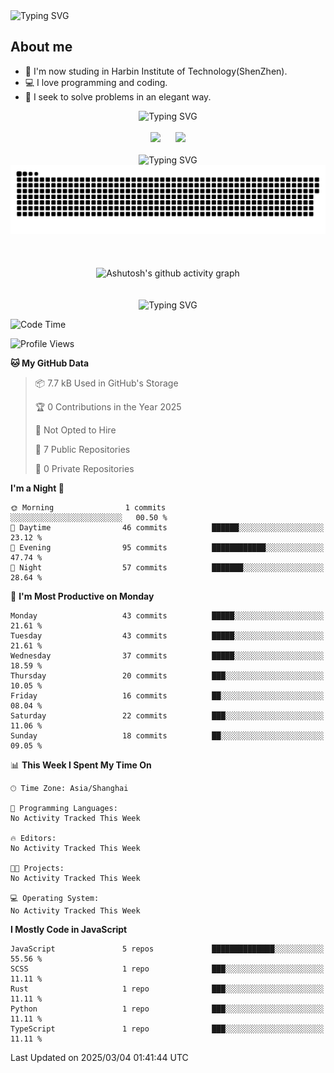 <img src="https://readme-typing-svg.demolab.com?font=Fira+Code&weight=200&size=100&pause=1000&color=3986FF&center=true&vCenter=true&random=false&width=2000&height=160&lines=Hi+there!+++o(*%5E%E2%96%BD%5E*)%E2%94%9B;console.log(%22Hello+World!%22)" alt="Typing SVG" />

## About me
- 🏫 I'm now studing in Harbin Institute of Technology(ShenZhen).
- 💻 I love programming and coding.
- 🍷 I seek to solve problems in an elegant way.

<div align="center">
  <img src="https://readme-typing-svg.demolab.com?font=Fira+Code&weight=200&size=50&pause=1000&color=3986FF&center=true&vCenter=true&random=false&width=2000&height=100&lines=Here+are+my+stats..." alt="Typing SVG" />
  <br><br>
  <img height="180px" src="https://github-readme-stats-git-masterrstaa-rickstaa.vercel.app/api?username=whateverzpy&rank_icon=percentile&hide_border=true&show_icons=true&include_all_commits=true&bg_color=0,ea6161,ffc64d,fffc4d,52fa5a" />&nbsp;&nbsp;&nbsp;&nbsp;&nbsp;&nbsp;<img height="180px" src="https://github-readme-stats-git-masterrstaa-rickstaa.vercel.app/api/top-langs/?username=whateverzpy&layout=donut&hide_border=true&bg_color=0,52fa5a,4dfcff,c64dff" />
  <br><br>
  <img src="https://readme-typing-svg.demolab.com?font=Fira+Code&weight=200&size=50&pause=1000&color=3986FF&center=true&vCenter=true&random=false&width=2000&height=100&lines=Here+are+my+contributions..." alt="Typing SVG" />
  <picture>
    <source media="(prefers-color-scheme: dark)" srcset="https://raw.githubusercontent.com/whateverzpy/whateverzpy/main/assets/github-snake-dark.svg" />
    <source media="(prefers-color-scheme: light)" srcset="https://raw.githubusercontent.com/whateverzpy/whateverzpy/main/assets/github-snake.svg" />
    <img alt="github-snake" src="https://raw.githubusercontent.com/whateverzpy/whateverzpy/main/assets/github-snake.svg" />
  </picture>
  <br><br><br><br>
  <picture>
    <source media="(prefers-color-scheme: dark)"
          srcset="https://github-readme-activity-graph.vercel.app/graph?username=whateverzpy&theme=tokyo-night" />
    <source media="(prefers-color-scheme: light)"
          srcset="https://github-readme-activity-graph.vercel.app/graph?username=whateverzpy&theme=tokyo-day" />
    <img alt="Ashutosh's github activity graph"
       src="https://github-readme-activity-graph.vercel.app/graph?username=whateverzpy&theme=tokyo-day"
       width="860px"/>
  </picture>
  <br><br><br>
  <img src="https://readme-typing-svg.demolab.com?font=Fira+Code&weight=200&size=120&pause=1000&color=3986FF&center=true&vCenter=true&random=false&width=2000&height=180&lines=INFINITE+PROGRESS" alt="Typing SVG" />
</div>

<!--START_SECTION:waka-->
![Code Time](http://img.shields.io/badge/Code%20Time-274%20hrs%2024%20mins-blue)

![Profile Views](http://img.shields.io/badge/Profile%20Views-0-blue)

**🐱 My GitHub Data** 

> 📦 7.7 kB Used in GitHub's Storage 
 > 
> 🏆 0 Contributions in the Year 2025
 > 
> 🚫 Not Opted to Hire
 > 
> 📜 7 Public Repositories 
 > 
> 🔑 0 Private Repositories 
 > 
**I'm a Night 🦉** 

```text
🌞 Morning                1 commits           ░░░░░░░░░░░░░░░░░░░░░░░░░   00.50 % 
🌆 Daytime                46 commits          ██████░░░░░░░░░░░░░░░░░░░   23.12 % 
🌃 Evening                95 commits          ████████████░░░░░░░░░░░░░   47.74 % 
🌙 Night                  57 commits          ███████░░░░░░░░░░░░░░░░░░   28.64 % 
```
📅 **I'm Most Productive on Monday** 

```text
Monday                   43 commits          █████░░░░░░░░░░░░░░░░░░░░   21.61 % 
Tuesday                  43 commits          █████░░░░░░░░░░░░░░░░░░░░   21.61 % 
Wednesday                37 commits          █████░░░░░░░░░░░░░░░░░░░░   18.59 % 
Thursday                 20 commits          ███░░░░░░░░░░░░░░░░░░░░░░   10.05 % 
Friday                   16 commits          ██░░░░░░░░░░░░░░░░░░░░░░░   08.04 % 
Saturday                 22 commits          ███░░░░░░░░░░░░░░░░░░░░░░   11.06 % 
Sunday                   18 commits          ██░░░░░░░░░░░░░░░░░░░░░░░   09.05 % 
```


📊 **This Week I Spent My Time On** 

```text
🕑︎ Time Zone: Asia/Shanghai

💬 Programming Languages: 
No Activity Tracked This Week

🔥 Editors: 
No Activity Tracked This Week

🐱‍💻 Projects: 
No Activity Tracked This Week

💻 Operating System: 
No Activity Tracked This Week
```

**I Mostly Code in JavaScript** 

```text
JavaScript               5 repos             ██████████████░░░░░░░░░░░   55.56 % 
SCSS                     1 repo              ███░░░░░░░░░░░░░░░░░░░░░░   11.11 % 
Rust                     1 repo              ███░░░░░░░░░░░░░░░░░░░░░░   11.11 % 
Python                   1 repo              ███░░░░░░░░░░░░░░░░░░░░░░   11.11 % 
TypeScript               1 repo              ███░░░░░░░░░░░░░░░░░░░░░░   11.11 % 
```




 Last Updated on 2025/03/04 01:41:44 UTC
<!--END_SECTION:waka-->


<!--
**whateverzpy/whateverzpy** is a ✨ _special_ ✨ repository because its `README.md` (this file) appears on your GitHub profile.

Here are some ideas to get you started:

- 🔭 I’m currently working on ...
- 🌱 I’m currently learning ...
- 👯 I’m looking to collaborate on ...
- 🤔 I’m looking for help with ...
- 💬 Ask me about ...
- 📫 How to reach me: ...
- 😄 Pronouns: ...
- ⚡ Fun fact: ...
-->
